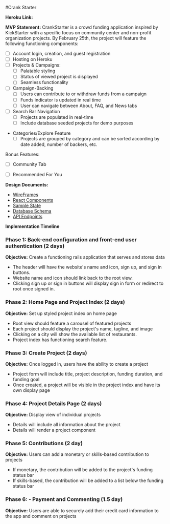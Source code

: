 #Crank Starter


__Heroku Link:__

__MVP Statement:__
  CrankStarter is a crowd funding application inspired by KickStarter with a specific focus on community center and non-profit organization projects. By February 25th, the project will feature the following functioning components:

  - [ ] Account login, creation, and guest registration
  - [ ] Hosting on Heroku
  - [ ] Projects & Campaigns:
    - [ ] Palatable styling
    - [ ] Status of viewed project is displayed
    - [ ] Seamless functionality
  - [ ] Campaign-Backing
    - [ ] Users can contribute to or withdraw funds from a campaign
    - [ ] Funds indicator is updated in real time
    - [ ] User can navigate between About, FAQ, and News tabs
  - [ ] Search Bar Navigation
    - [ ] Projects are populated in real-time
    - [ ] Include database seeded projects for demo purposes
  - Categories/Explore Feature
    - [ ] Projects are grouped by category and can be sorted according by date added, number of backers, etc.

  Bonus Features:
  - [ ] Community Tab
  - [ ] Recommended For You


__Design Documents:__
  * [WireFrames](https://github.com/jamesevers/punch_starter/tree/master/docs/wireframes)
  * [React Components](https://github.com/jamesevers/punch_starter/tree/master/docs/component-hierarchy.md)
  * [Sample State](https://github.com/jamesevers/punch_starter/tree/master/docs/sample-state.md)
  * [Database Schema](https://github.com/jamesevers/punch_starter/tree/master/docs/schema.md)
  * [API Endpoints](https://github.com/jamesevers/punch_starter/tree/master/docs/api-endpoints.md)


  __Implementation Timeline__

  ### Phase 1: Back-end configuration and front-end user authentication (2 days)
**Objective:** Create a functioning rails application that serves and stores data
* The header will have the website's name and icon, sign up, and sign in
buttons.
* Website name and icon should link back to the root view.
* Clicking sign up or sign in buttons will display sign in form or redirect to root once signed in.

### Phase 2: Home Page and Project Index (2 days)

**Objective:** Set up styled project index on home page
* Root view should feature a carousel of featured projects
* Each project should display the project's name, tagline, and image
* Clicking on a city will show the available list of restaurants.
* Project index has functioning search feature.

### Phase 3: Create Project (2 days)

**Objective:** Once logged in, users have the ability to create a project
* Project form will include title, project description, funding duration, and funding goal
* Once created, a project will be visible in the project index and have its own display page

### Phase 4: Project Details Page (2 days)

**Objective:** Display view of individual projects
* Details will include all information about the project
* Details will render a project component


### Phase 5: Contributions (2 day)

**Objective:** Users can add a monetary or skills-based contribution to projects
* If monetary, the contribution will be added to the project's funding status bar
* If skills-based, the contribution will be added to a list below the funding status bar

### Phase 6: - Payment and Commenting (1.5 day)

**Objective:** Users are able to securely add their credit card information to the app and comment on projects
